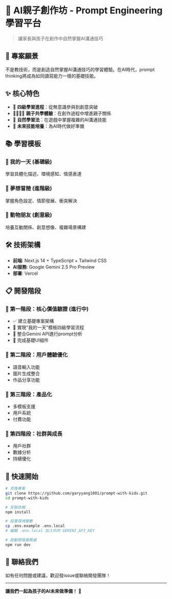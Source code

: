 # 🎨 AI親子創作坊 - Prompt Engineering學習平台

> 讓家長與孩子在創作中自然掌握AI溝通技巧

## 🎯 專案願景

不是教技術，而是創造自然掌握AI溝通技巧的學習體驗。在AI時代，prompt thinking將成為如同讀寫能力一樣的基礎技能。

## ✨ 核心特色

- 🧠 **四級學習進程**：從無意識參與到創意突破
- 👨‍👩‍👧‍👦 **親子共學體驗**：在創作過程中增進親子關係
- 🎪 **自然學習法**：在遊戲中掌握複雜的AI溝通技能
- 🚀 **未來技能培養**：為AI時代做好準備

## 📚 學習模板

### 🥛 我的一天 (基礎級)
學習具體化描述、環境感知、情感表達

### 🦄 夢想冒險 (進階級) 
掌握角色設定、情節發展、衝突解決

### 🐻 動物朋友 (創意級)
培養互動關係、創意想像、複雜場景構建

## 🛠 技術架構

- **前端**: Next.js 14 + TypeScript + Tailwind CSS
- **AI服務**: Google Gemini 2.5 Pro Preview
- **部署**: Vercel

## 📋 開發階段

### 🎯 第一階段：核心價值驗證 (進行中)
- ✅ 建立基礎專案架構
- 🔄 實現"我的一天"模板四級學習流程
- 🔄 整合Gemini API進行prompt分析
- 🔄 完成基礎UI組件

### 🎨 第二階段：用戶體驗優化
- 語音輸入功能
- 圖片生成整合
- 作品分享功能

### 🚀 第三階段：產品化
- 多模板支援
- 用戶系統
- 付費功能

### 🌟 第四階段：社群與成長
- 用戶社群
- 數據分析
- 持續優化

## 🚀 快速開始

```bash
# 克隆專案
git clone https://github.com/garyyang1001/prompt-with-kids.git
cd prompt-with-kids

# 安裝依賴
npm install

# 設置環境變數
cp .env.example .env.local
# 編輯 .env.local 加入你的 GEMINI_API_KEY

# 啟動開發服務器
npm run dev
```

## 📧 聯絡我們

如有任何問題或建議，歡迎發issue或聯絡開發團隊！

---

**讓我們一起為孩子的AI未來做準備！** 🌟